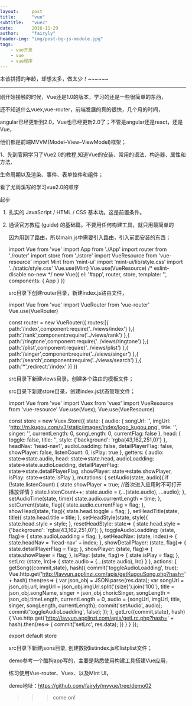 ```yaml
---
layout:     post
title:      "vue"
subtitle:   "vue2"
date:       2016-11-29
author:     "fairyly"
header-img: "img/post-bg-js-module.jpg"
tags:
    - vue开发
    - vue
    - vue程序
---
```



本该拼搏的年龄，却想太多，做太少！~~~~~~

---

刚开始接触的时候，Vue还是1.0的版本，学习的还是一些很简单的东西，

还不知道什么vuex,vue-router，前端发展的真的很快，几个月的时间，

angular已经更新到2.0，Vue也已经更新2.0了；不管是angular还是react，还是Vue，

他们都是前端MVVM(Model–View–ViewModel)框架；

1、先到官网学习了Vue2.0的教程,知道Vue的安装、常用的语法、构造器、属性和方法、

生命周期以及渲染、事件、表单控件和组件；

看了尤雨溪写的学习vue2.0的顺序

  起步  
  
1. 扎实的 JavaScript / HTML / CSS 基本功。这是前置条件。

2. 通读官方教程 (guide) 的基础篇。不要用任何构建工具，就只用最简单的 <script>，

把教程里的例子模仿一遍，理解用法。不推荐上来就直接用 vue-cli 构建项目，尤其是如果没有 Node/Webpack 基础。

3. 照着官网上的示例，自己想一些类似的例子，模仿着实现来练手，加深理解。

4. 阅读官方教程进阶篇的前半部分，到『自定义指令 (Custom Directive) 』为止。

着重理解 Vue 的响应式机制和组件生命周期。『渲染函数（Render Function)』如果理解吃力可以先跳过。

5. 阅读教程里关于路由和状态管理的章节，然后根据需要学习 vue-router 和 vuex。

同样的，先不要管构建工具，以跟着文档里的例子理解用法为主。

6. 走完基础文档后，如果你对于基于 Node 的前端工程化不熟悉，就需要补课了。

下面这些严格来说并不是 Vue 本身的内容，也不涵盖所有的前端工程化知识，

但对于大型的 Vue 工程是前置条件，也是合格的『前端工程师』应当具备的知识。

前端生态/工程化

1. 了解 JavaScript 背后的规范，ECMAScript 的历史和目前的规范制定方式。

学习 ES2015/16 的新特性，理解 ES2015 modules，适当关注还未成为标准的提案。

2. 学习命令行的使用。建议用 Mac。

3. 学习 Node.js 基础。建议使用 nvm 这样的工具来管理机器上的 Node 版本，

并且将 npm 的 registry 注册表配置为淘宝的镜像源。

至少要了解 npm 的常用命令，npm scripts 如何使用，语义化版本号规则，

CommonJS 模块规范（了解它和 ES2015 Modules 的异同），Node 包的解析规则，

以及 Node 的常用 API。应当做到可以自己写一些基本的命令行程序。

注意最新版本的 Node (6+) 已经支持绝大部分 ES2015 的特性，可以借此巩固 ES2015。

4. 了解如何使用 / 配置 Babel 来将 ES2015 编译到 ES5 用于浏览器环境。

5. 学习 Webpack。Webpack 是一个极其强大同时也复杂的工具，

作为起步，理解它的『一切皆模块』的思想，并基本了解其常用配置选项和 loader 的概念/使用方法即可，

比如如何搭配 Webpack 使用 Babel。学习 Webpack 的一个挑战在于其本身文档的混乱，建议多搜索搜索，

应该还是有质量不错的第三方教程的。英文好的建议阅读 Webpack 2.0 的文档，比起 1.0 有极大的改善，

但需要注意和 1.0 的不兼容之处。

Vue 进阶

1. 有了 Node 和 Webpack 的基础，可以通过 vue-cli 来搭建基于 Webpack ，

并且支持单文件组件的项目了。建议用 webpack-simple 这个模板开始，

并阅读官方教程进阶篇剩余的内容以及 vue-loader 的文档，了解一些进阶配置。

有兴趣的可以自己亲手从零开始搭一个项目加深理解。

2. 根据例子尝试在 Webpack 模板基础上整合 vue-router 和 vuex

3. 深入理解 Virtual DOM 和『渲染函数 (Render Functions)』这一章节（可选择性使用 JSX)，

理解模板和渲染函数之间的对应关系，了解其使用方法和适用场景。

4. （可选）根据需求，了解服务端渲染的使用（需要配合 Node 服务器开发的知识）。

其实更重要的是理解它所解决的问题并搞清楚你是否需要它。

5. 阅读开源的 Vue 应用、组件、插件源码，自己尝试编写开源的 Vue 组件、插件。

作者：尤雨溪  
链接：https://zhuanlan.zhihu.com/p/23134551  
来源：知乎  

    做了一个小demo,是在node环境中的，所以就用构建工具安装Vue-cli、mint-ui、vue-router、Vuex;
    
安装Vue-cli命令：

# 全局安装 vue-cli

$ npm install --global vue-cli

# 创建一个基于 webpack 模板的新项目

$ vue init webpack my-project

# 安装依赖，走你

$ cd my-project

$ npm install

$ npm run dev

这样一个很简单的Vue小项目已经完成。

默认服务器的端口是8080，如果需要改变端口号，

可以到src/config/index.js文件中port端口号就可以；

dev: {
    env: require('./dev.env'),
    port: 8080,
    assetsSubDirectory: 'static',
    assetsPublicPath: '/',
    proxyTable: {},
    cssSourceMap: false
  }


安装Mint UI命令: 
文档：http://mint-ui.github.io/docs/#!/zh-cn2  
// install# for Vue 1.x  
npm install mint-ui@1 -S  
# for Vue 2.0  
npm install mint-ui -S  

// import all components  
import Vue from 'vue';import Mint from 'mint-ui';Vue.use(Mint);  

安装Vue-router命令：文档：http://router.vuejs.org/zh-cn/  
npm install vue-router如果在一个模块化工程中使用它，必须要通过 Vue.use() 明确地安装路由功能：  
import Vue from 'vue'  
import VueRouter from 'vue-router'  
Vue.use(VueRouter)  

安装Vuex命令：Vuex文档：http://vuex.vuejs.org/zh-cn/  

npm install vuex在一个模块化的打包系统中，您必须显式地通过 Vue.use() 来安装

Vuex：状态管理模式

import Vue from 'vue'
import Vuex from 'vuex'
Vue.use(Vuex)

Vuex是Vue的状态管理模式，每一个 Vuex 应用的核心就是 store（仓库）。  
"store" 基本上就是一个容器，它包含着你的应用中大部分的状态(即 state)；  

State：单一状态树  
从 store 实例中读取状态最简单的方法就是在计算属性中返回某个状态；  
初始 state 对象：   
// 如果在模块化构建系统中，请确保在开头调用了 Vue.use(Vuex)

const store = new Vuex.Store({
  state: {
    count: 0
  }
})

当一个组件需要获取多个状态时候，使用 mapState 辅助函数帮助我们生成计算属性；

computed: mapState({
    // 箭头函数可使代码更简练
    count: state => state.count,

    // 传字符串参数 'count' 等同于 `state => state.count`
    countAlias: 'count'
}）

当映射的计算属性的名称与 state 的子节点名称相同时，我们也可以给 mapState 传一个字符串数组。如：

computed: {
     ...mapState(['headNav'])
   }
Getters

Vuex 允许我们在 store 中定义『getters』（可以认为是 store 的计算属性）。

Getters 接受 state 作为其第一个参数：

const store = new Vuex.Store({
  state: {
    audio: {
      songUrl: '',
      imgUrl: 'http://m.kugou.com/v3/static/images/index/logo_kugou.png',
      title: '',
      singer: '',
      currentLength: 0,
      songLength: 0,
      currentFlag: false
    },
    head: {
      toggle: false,
      title: '',
      style: {'background': 'rgba(43,162,251,0)'}
    },
    headNav: 'head-nav1',
    audioLoadding: false,
    detailPlayerFlag: false,
    showPlayer: false,
    listenCount: 0,
    isPlay: true
  },
  getters: {
    audio: state=>state.audio,
    head: state=>state.head,
    audioLoadding: state=>state.audioLoadding,
    detailPlayerFlag: state=>state.detailPlayerFlag,
    showPlayer: state=>state.showPlayer,
    isPlay: state=>state.isPlay
  }
}）
mapGetters 辅助函数仅仅是将 store 中的 getters 映射到局部计算属性

Mutations：更改 Vuex 的 store 中的状态的唯一方法是提交 mutation。

Vuex 中的 mutations 非常类似于事件：

每个 mutation 都有一个字符串的 事件类型 (type) 和 一个 回调函数 (handler)。

这个回调函数就是我们实际进行状态更改的地方，并且它会接受 state 作为第一个参数；

const store = new Vuex.Store({
  state: {
    audio: {
      songUrl: '',
      imgUrl: 'http://m.kugou.com/v3/static/images/index/logo_kugou.png',
      title: '',
      singer: '',
      currentLength: 0,
      songLength: 0,
      currentFlag: false
    },
    head: {
      toggle: false,
      title: '',
      style: {'background': 'rgba(43,162,251,0)'}
    },
    headNav: 'head-nav1',
    audioLoadding: false,
    detailPlayerFlag: false,
    showPlayer: false,
    listenCount: 0,
    isPlay: true
  },
  getters: {
    audio: state=>state.audio,
    head: state=>state.head,
    audioLoadding: state=>state.audioLoadding,
    detailPlayerFlag: state=>state.detailPlayerFlag,
    showPlayer: state=>state.showPlayer,
    isPlay: state=>state.isPlay
  },
  mutations: {
    setAudio(state, audio){
      if (!state.listenCount) {
        state.showPlayer = true;  //首次进入应用时不可打开播放详情
      }
      state.listenCount++;
      state.audio = {...(state.audio), ...audio};
    },
    setAudioTime(state, time){
      state.audio.currentLength = time;
    },
    setCurrent(state, flag){
      state.audio.currentFlag = flag;
    },
    showHead(state, flag){
      state.head.toggle = flag;
    },
    setHeadTitle(state, title){
      state.head.title = title;
    },
    setHeadStyle(state, style){
      state.head.style = style;
    },
    resetHeadStyle: state=> {
      state.head.style = {'background': 'rgba(43,162,251,0)'};
    },
    toggleAudioLoadding: (state, flag)=> {
      state.audioLoadding = flag;
    },
    setHeadNav: (state, index)=> {
      state.headNav = 'head-nav' + index;
    },
    showDetailPlayer: (state, flag)=> {
      state.detailPlayerFlag = flag;
    },
    showPlayer: (state, flag)=> {
      state.showPlayer = flag;
    },
    isPlay: (state, flag)=> {
      state.isPlay = flag;
    },
    setLrc: (state, lrc)=> {
      state.audio = {...(state.audio), lrc}
    }
  }
});

可以在组件中使用 this.$store.commit('xxx') 提交 mutation，

或者使用 mapMutations 辅助函数将组件中的 methods 映射为 store.commit 调用（需要在根节点注入 store）。

import { mapMutations } from 'vuex'export default {
  // ...
  methods: {
    ...mapMutations([
      'increment' // 映射 this.increment() 为 this.$store.commit('increment')
    ]),
    ...mapMutations({
      add: 'increment' // 映射 this.add() 为 this.$store.commit('increment')
    })
  }}
  
Action 类似于 mutation，不同在于：

Action 提交的是 mutation，而不是直接变更状态。

Action 可以包含任意异步操作。

Action 通过 store.dispatch 方法触发：

const store = new Vuex.Store({
  state: {
    audio: {
      songUrl: '',
      imgUrl: 'http://m.kugou.com/v3/static/images/index/logo_kugou.png',
      title: '',
      singer: '',
      currentLength: 0,
      songLength: 0,
      currentFlag: false
    },
    head: {
      toggle: false,
      title: '',
      style: {'background': 'rgba(43,162,251,0)'}
    },
    headNav: 'head-nav1',
    audioLoadding: false,
    detailPlayerFlag: false,
    showPlayer: false,
    listenCount: 0,
    isPlay: true
  },
  getters: {
    audio: state=>state.audio,
    head: state=>state.head,
    audioLoadding: state=>state.audioLoadding,
    detailPlayerFlag: state=>state.detailPlayerFlag,
    showPlayer: state=>state.showPlayer,
    isPlay: state=>state.isPlay
  },
  mutations: {
    setAudio(state, audio){
      if (!state.listenCount) {
        state.showPlayer = true;  //首次进入应用时不可打开播放详情
      }
      state.listenCount++;
      state.audio = {...(state.audio), ...audio};
    },
    setAudioTime(state, time){
      state.audio.currentLength = time;
    },
    setCurrent(state, flag){
      state.audio.currentFlag = flag;
    },
    showHead(state, flag){
      state.head.toggle = flag;
    },
    setHeadTitle(state, title){
      state.head.title = title;
    },
    setHeadStyle(state, style){
      state.head.style = style;
    },
    resetHeadStyle: state=> {
      state.head.style = {'background': 'rgba(43,162,251,0)'};
    },
    toggleAudioLoadding: (state, flag)=> {
      state.audioLoadding = flag;
    },
    setHeadNav: (state, index)=> {
      state.headNav = 'head-nav' + index;
    },
    showDetailPlayer: (state, flag)=> {
      state.detailPlayerFlag = flag;
    },
    showPlayer: (state, flag)=> {
      state.showPlayer = flag;
    },
    isPlay: (state, flag)=> {
      state.isPlay = flag;
    },
    setLrc: (state, lrc)=> {
      state.audio = {...(state.audio), lrc}
    }
  },
  actions: {
    getSong({commit,state}, hash){
      commit('toggleAudioLoadding', true);
      Vue.http.get('http://lavyun.applinzi.com/apis/getKugouSong.php?hash=' + hash).then(res=> {
        var json_obj = JSON.parse(res.data);
        var songUrl = json_obj.url,
          imgUrl = json_obj.imgUrl.split('{size}').join('100'),
          title = json_obj.songName,
          singer = json_obj.choricSinger,
          songLength = json_obj.timeLength,
          currentLength = 0,
          audio = {songUrl, imgUrl, title, singer, songLength, currentLength};
        commit('setAudio', audio);
        commit('toggleAudioLoadding', false);
      });
    },
    getLrc({commit,state}, hash){
      Vue.http.get('http://lavyun.applinzi.com/apis/getLrc.php?hash=' + hash).then(res=> {
        commit('setLrc', res.data);
      })
    }
  }
});

modules:

Vuex 允许我们将 store 分割到模块（module）。
每个模块拥有自己的 state、mutation、action、getters、甚至是嵌套子模块——从上至下进行类似的分割：

const moduleA = {
  state: { ... },
  mutations: { ... },
  actions: { ... },
  getters: { ... }}const moduleB = {
  state: { ... },
  mutations: { ... },
  actions: { ... }}const store = new Vuex.Store({
  modules: {
    a: moduleA,
    b: moduleB  }})

store.state.a // -> moduleA 的状态

store.state.b // -> moduleB 的状态

这几个state，getters， mutations，actions，modules是Vuex的接个核心概念；

还有一个需要安装的插件，Vue-resource：主要用来发送http请求的时候用的；

安装命令：

npm install vue-resource

这些组件安装后，开始编写demo，前面已经安装了vue-cli,创建了基于webpack模板的新项目，

一般的单页面应用，入口文件就是main.js,以后都是用模板组件来构建项目页面的；

先在App.vue中添加组件，分别创建各个组件对应的模板文件，

<template>
  <div id="app">
    <!--<img src="./assets/logo.png">-->
    <headlogo></headlogo>
    <hello></hello>
    <head-nav></head-nav>
    <div class="main">
      <keep-alive>
        <router-view></router-view>
      </keep-alive>
    </div>
    <!--<conlist></conlist> 原直接加载组件，后改为路由-->
  </div>
</template>

<script>
import Hello from './components/Hello'
import Headlogo from './components/Headlogo'
import HeadNav from './components/HeadNav'
import Conlist from './components/Conlist'
export default {
  name: 'app',
  components: {
    Hello,Headlogo,HeadNav,Conlist
  }
}
</script>

<style>
body{
  margin:0px;
  padding:0px;
}
#app {
  -webkit-font-smoothing: antialiased;
  -moz-osx-font-smoothing: grayscale;
  text-align: justify;
  color: #2c3e50;
  margin-top:40px;
}
.main{
  margin-top: 5px;
}
</style>

因为用到了路由，所以main.js中需要引入路由，引入前面安装的东西；

import Vue from 'vue'
import App from './App'
import router from './router'
import store from './store'
import VueResource from 'vue-resource'
import Mint from 'mint-ui'
import 'mint-ui/lib/style.css'
import '../static/style.css'
Vue.use(Mint)
Vue.use(VueResource)
/* eslint-disable no-new */
new Vue({
  el: '#app',
  router,
  store,
  template: '<App/>',
  components: { App }
})

src目录下创建router目录，新建index.js路由文件，

import Vue from 'vue'
import VueRouter from 'vue-router'
Vue.use(VueRouter)


const router = new VueRouter({
  routes:[{
    path:'/index',component:require('../views/index')
  },{
    path:'/rank',component:require('../views/rank')
  },{
    path:'/ringtone',component:require('../views/ringtone')
  },{
    path:'/plist',component:require('../views/plist')
  },{
    path:'/singer',component:require('../views/singer')
  },{
    path:'/search',component:require('../views/search')
  },{
    path:'*',redirect:'/index'
  }]
})

src目录下新建views目录，创建各个路由的模板文件；

src目录下新建store目录，创建index.js状态管理文件；


import Vue from 'vue'
import Vuex from 'vuex'
import VueResource from 'vue-resource'
Vue.use(Vuex);
Vue.use(VueResource)

const store = new Vuex.Store({
  state: {
    audio: {
      songUrl: '',
      imgUrl: 'http://m.kugou.com/v3/static/images/index/logo_kugou.png',
      title: '',
      singer: '',
      currentLength: 0,
      songLength: 0,
      currentFlag: false
    },
    head: {
      toggle: false,
      title: '',
      style: {'background': 'rgba(43,162,251,0)'}
    },
    headNav: 'head-nav1',
    audioLoadding: false,
    detailPlayerFlag: false,
    showPlayer: false,
    listenCount: 0,
    isPlay: true
  },
  getters: {
    audio: state=>state.audio,
    head: state=>state.head,
    audioLoadding: state=>state.audioLoadding,
    detailPlayerFlag: state=>state.detailPlayerFlag,
    showPlayer: state=>state.showPlayer,
    isPlay: state=>state.isPlay
  },
  mutations: {
    setAudio(state, audio){
      if (!state.listenCount) {
        state.showPlayer = true;  //首次进入应用时不可打开播放详情
      }
      state.listenCount++;
      state.audio = {...(state.audio), ...audio};
    },
    setAudioTime(state, time){
      state.audio.currentLength = time;
    },
    setCurrent(state, flag){
      state.audio.currentFlag = flag;
    },
    showHead(state, flag){
      state.head.toggle = flag;
    },
    setHeadTitle(state, title){
      state.head.title = title;
    },
    setHeadStyle(state, style){
      state.head.style = style;
    },
    resetHeadStyle: state=> {
      state.head.style = {'background': 'rgba(43,162,251,0)'};
    },
    toggleAudioLoadding: (state, flag)=> {
      state.audioLoadding = flag;
    },
    setHeadNav: (state, index)=> {
      state.headNav = 'head-nav' + index;
    },
    showDetailPlayer: (state, flag)=> {
      state.detailPlayerFlag = flag;
    },
    showPlayer: (state, flag)=> {
      state.showPlayer = flag;
    },
    isPlay: (state, flag)=> {
      state.isPlay = flag;
    },
    setLrc: (state, lrc)=> {
      state.audio = {...(state.audio), lrc}
    }
  },
  actions: {
    getSong({commit,state}, hash){
      commit('toggleAudioLoadding', true);
      Vue.http.get('http://lavyun.applinzi.com/apis/getKugouSong.php?hash=' + hash).then(res=> {
        var json_obj = JSON.parse(res.data);
        var songUrl = json_obj.url,
          imgUrl = json_obj.imgUrl.split('{size}').join('100'),
          title = json_obj.songName,
          singer = json_obj.choricSinger,
          songLength = json_obj.timeLength,
          currentLength = 0,
          audio = {songUrl, imgUrl, title, singer, songLength, currentLength};
        commit('setAudio', audio);
        commit('toggleAudioLoadding', false);
      });
    },
    getLrc({commit,state}, hash){
      Vue.http.get('http://lavyun.applinzi.com/apis/getLrc.php?hash=' + hash).then(res=> {
        commit('setLrc', res.data);
      })
    }
  }
});

export default store


src目录下新建jsons目录,  创建数据listindex.js和listplist文件；

demo参考一个酷狗app写的，主要是熟悉使用构建工具搭建Vue应用，

练习使用Vue-router、Vuex、以及Mint UI，

demo地址：https://github.com/fairyly/myvue/tree/demo02

>>> come on!
